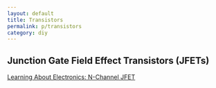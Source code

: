 ```yaml
---
layout: default
title: Transistors
permalink: p/transistors
category: diy
---
```


Junction Gate Field Effect Transistors (JFETs)
----------------------------------------------

[Learning About Electronics: N-Channel JFET](http://www.learningaboutelectronics.com/Articles/N-channel-JFET)
